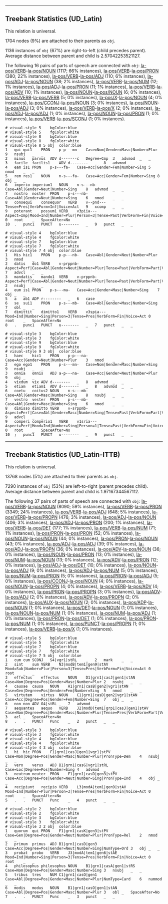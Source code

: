 

--------------------------------------------------------------------------------

## Treebank Statistics (UD_Latin)

This relation is universal.

1704 nodes (9%) are attached to their parents as `obj`.

1136 instances of `obj` (67%) are right-to-left (child precedes parent).
Average distance between parent and child is 2.57042253521127.

The following 16 pairs of parts of speech are connected with `obj`: [la-pos/VERB]()-[la-pos/NOUN]() (1117; 66% instances), [la-pos/VERB]()-[la-pos/PRON]() (380; 22% instances), [la-pos/VERB]()-[la-pos/ADJ]() (110; 6% instances), [la-pos/ADJ]()-[la-pos/NOUN]() (38; 2% instances), [la-pos/VERB]()-[la-pos/NUM]() (12; 1% instances), [la-pos/ADJ]()-[la-pos/PRON]() (11; 1% instances), [la-pos/VERB]()-[la-pos/ADV]() (10; 1% instances), [la-pos/NOUN]()-[la-pos/NOUN]() (6; 0% instances), [la-pos/VERB]()-[la-pos/VERB]() (5; 0% instances), [la-pos/X]()-[la-pos/NOUN]() (4; 0% instances), [la-pos/CCONJ]()-[la-pos/NOUN]() (3; 0% instances), [la-pos/NOUN]()-[la-pos/ADJ]() (3; 0% instances), [la-pos/VERB]()-[la-pos/X]() (2; 0% instances), [la-pos/ADJ]()-[la-pos/ADJ]() (1; 0% instances), [la-pos/NOUN]()-[la-pos/PRON]() (1; 0% instances), [la-pos/VERB]()-[la-pos/SCONJ]() (1; 0% instances).


~~~ conllu
# visual-style 5	bgColor:blue
# visual-style 5	fgColor:white
# visual-style 8	bgColor:blue
# visual-style 8	fgColor:white
# visual-style 8 5 obj	color:blue
1	qui	qui1	PRON	p-p---mn-	Case=Nom|Gender=Masc|Number=Plur	9	nsubj	_	_
2	minus	parvus	ADV	d-------c	Degree=Cmp	3	advmod	_	_
3	facile	facilis1	ADV	d--------	_	8	advmod	_	_
4	eam	is1	PRON	p-s---fa-	Case=Acc|Gender=Fem|Number=Sing	5	nmod	_	_
5	rem	res1	NOUN	n-s---fa-	Case=Acc|Gender=Fem|Number=Sing	8	obj	_	_
6	imperio	imperium1	NOUN	n-s---nb-	Case=Abl|Gender=Neut|Number=Sing	8	advmod	_	_
7	nostro	noster	PRON	p-s---nb-	Case=Abl|Gender=Neut|Number=Sing	6	nmod	_	_
8	consequi	consequor	VERB	v--pnd---	Tense=Pres|VerbForm=Inf|Voice=Act	9	xcomp	_	_
9	poterant	possum1	VERB	v3piia---	Aspect=Imp|Mood=Ind|Number=Plur|Person=3|Tense=Past|VerbForm=Fin|Voice=Act	0	root	_	SpaceAfter=No
10	.	punc1	PUNCT	u--------	_	9	punct	_	_

~~~


~~~ conllu
# visual-style 4	bgColor:blue
# visual-style 4	fgColor:white
# visual-style 7	bgColor:blue
# visual-style 7	fgColor:white
# visual-style 7 4 obj	color:blue
1	His	hic1	PRON	p-p---nb-	Case=Abl|Gender=Neut|Number=Plur	3	nmod	_	_
2	datis	do1	VERB	v-prppnb-	Aspect=Perf|Case=Abl|Gender=Neut|Number=Plur|Tense=Past|VerbForm=Part|Voice=Pass	7	advcl	_	_
3	mandatis	mando1	VERB	v-prppnb-	Aspect=Perf|Case=Abl|Gender=Neut|Number=Plur|Tense=Past|VerbForm=Part|Voice=Pass	2	nsubj	_	_
4	eum	is1	PRON	p-s---ma-	Case=Acc|Gender=Masc|Number=Sing	7	obj	_	_
5	a	ab1	ADP	r--------	_	6	case	_	_
6	se	sui1	PRON	p-s---mb-	Case=Abl|Gender=Masc|Number=Sing	7	obl	_	_
7	dimittit	dimitto1	VERB	v3spia---	Mood=Ind|Number=Sing|Person=3|Tense=Pres|VerbForm=Fin|Voice=Act	0	root	_	SpaceAfter=No
8	.	punc1	PUNCT	u--------	_	7	punct	_	_

~~~


~~~ conllu
# visual-style 3	bgColor:blue
# visual-style 3	fgColor:white
# visual-style 9	bgColor:blue
# visual-style 9	fgColor:white
# visual-style 9 3 obj	color:blue
1	haec	hic1	PRON	p-p---na-	Case=Acc|Gender=Neut|Number=Plur	3	nmod	_	_
2	ego	ego1	PRON	p-s---mn-	Case=Nom|Gender=Masc|Number=Sing	9	nsubj	_	_
3	omnia	omnis	ADJ	a-p---na-	Case=Acc|Gender=Neut|Number=Plur	9	obj	_	_
4	vixdum	vix	ADV	d--------	_	8	advmod	_	_
5	etiam	etiam1	ADV	d--------	_	8	advmod	_	_
6	coetu	coitus2	NOUN	n-s---mb-	Case=Abl|Gender=Masc|Number=Sing	8	nsubj	_	_
7	vestro	vester	PRON	p-s---mb-	Case=Abl|Gender=Masc|Number=Sing	6	nmod	_	_
8	dimisso	dimitto	VERB	v-srppmb-	Aspect=Perf|Case=Abl|Gender=Masc|Number=Sing|Tense=Past|VerbForm=Part|Voice=Pass	9	advcl	_	_
9	comperi	comperio1	VERB	v1sria---	Aspect=Perf|Mood=Ind|Number=Sing|Person=1|Tense=Past|VerbForm=Fin|Voice=Act	0	root	_	SpaceAfter=No
10	;	punc1	PUNCT	u--------	_	9	punct	_	_

~~~




--------------------------------------------------------------------------------

## Treebank Statistics (UD_Latin-ITTB)

This relation is universal.

13768 nodes (5%) are attached to their parents as `obj`.

7290 instances of `obj` (53%) are left-to-right (parent precedes child).
Average distance between parent and child is 1.97167344567112.

The following 37 pairs of parts of speech are connected with `obj`: [la-pos/VERB]()-[la-pos/NOUN]() (8090; 59% instances), [la-pos/VERB]()-[la-pos/PRON]() (3349; 24% instances), [la-pos/VERB]()-[la-pos/ADJ]() (648; 5% instances), [la-pos/VERB]()-[la-pos/PROPN]() (476; 3% instances), [la-pos/ADJ]()-[la-pos/NOUN]() (406; 3% instances), [la-pos/ADJ]()-[la-pos/PRON]() (200; 1% instances), [la-pos/VERB]()-[la-pos/DET]() (177; 1% instances), [la-pos/VERB]()-[la-pos/NUM]() (71; 1% instances), [la-pos/PRON]()-[la-pos/PRON]() (52; 0% instances), [la-pos/NOUN]()-[la-pos/NOUN]() (44; 0% instances), [la-pos/PRON]()-[la-pos/NOUN]() (43; 0% instances), [la-pos/ADJ]()-[la-pos/ADJ]() (39; 0% instances), [la-pos/ADJ]()-[la-pos/PROPN]() (36; 0% instances), [la-pos/ADV]()-[la-pos/NOUN]() (36; 0% instances), [la-pos/NOUN]()-[la-pos/PRON]() (13; 0% instances), [la-pos/NUM]()-[la-pos/NOUN]() (13; 0% instances), [la-pos/ADV]()-[la-pos/PRON]() (12; 0% instances), [la-pos/ADJ]()-[la-pos/DET]() (10; 0% instances), [la-pos/NOUN]()-[la-pos/ADJ]() (9; 0% instances), [la-pos/ADJ]()-[la-pos/NUM]() (5; 0% instances), [la-pos/NUM]()-[la-pos/PRON]() (5; 0% instances), [la-pos/PRON]()-[la-pos/ADJ]() (5; 0% instances), [la-pos/CCONJ]()-[la-pos/NOUN]() (4; 0% instances), [la-pos/NOUN]()-[la-pos/PROPN]() (4; 0% instances), [la-pos/VERB]()-[la-pos/ADV]() (4; 0% instances), [la-pos/PRON]()-[la-pos/PROPN]() (3; 0% instances), [la-pos/ADV]()-[la-pos/ADJ]() (2; 0% instances), [la-pos/ADV]()-[la-pos/PROPN]() (2; 0% instances), [la-pos/AUX]()-[la-pos/NOUN]() (2; 0% instances), [la-pos/ADP]()-[la-pos/NOUN]() (1; 0% instances), [la-pos/DET]()-[la-pos/NOUN]() (1; 0% instances), [la-pos/NOUN]()-[la-pos/NUM]() (1; 0% instances), [la-pos/NUM]()-[la-pos/ADJ]() (1; 0% instances), [la-pos/PRON]()-[la-pos/DET]() (1; 0% instances), [la-pos/PRON]()-[la-pos/NUM]() (1; 0% instances), [la-pos/PUNCT]()-[la-pos/PROPN]() (1; 0% instances), [la-pos/VERB]()-[la-pos/X]() (1; 0% instances).


~~~ conllu
# visual-style 5	bgColor:blue
# visual-style 5	fgColor:white
# visual-style 7	bgColor:blue
# visual-style 7	fgColor:white
# visual-style 7 5 obj	color:blue
1	cum	cum	SCONJ	S4|vgr1|stRL	_	2	mark	_	_
2	sint	sum	VERB	N3|modB|tem1|gen9|stAV	Mood=Sub|Number=Plur|Person=3|Tense=Pres|VerbForm=Fin|Voice=Act	0	root	_	_
3	effectus	effectus	NOUN	D1|grn1|casJ|gen1|stAN	Case=Nom|Degree=Pos|Gender=Masc|Number=Plur	2	nsubj	_	_
4	causae	causa	NOUN	A1|grn1|casB|gen2|vgr1|stAN	Case=Gen|Degree=Pos|Gender=Fem|Number=Sing	5	nmod	_	_
5	virtutem	virtus	NOUN	C1|grn1|casD|gen2|vgr1|stAN	Case=Acc|Degree=Pos|Gender=Fem|Number=Sing	7	obj	_	_
6	non	non	ADV	O4|stRL	_	7	advmod	_	_
7	aequantes	aequo	VERB	J2|modD|tem1|grp1|casJ|gen1|stAV	Case=Nom|Degree=Pos|Gender=Masc|Number=Plur|Tense=Pres|VerbForm=Part|Voice=Act	3	acl	_	SpaceAfter=No
8	.	.	PUNCT	Punc	_	2	punct	_	_

~~~


~~~ conllu
# visual-style 3	bgColor:blue
# visual-style 3	fgColor:white
# visual-style 4	bgColor:blue
# visual-style 4	fgColor:white
# visual-style 4 3 obj	color:blue
1	hi	hic	PRON	F1|grn1|casJ|gen1|vgr1|stPV	Case=Nom|Degree=Pos|Gender=Masc|Number=Plur|PronType=Dem	4	nsubj	_	_
2	vero	verus	ADJ	B1|grn1|casG|vgr1|stRL	Case=Loc|Degree=Pos|Number=Sing	4	advmod	_	_
3	neutrum	neuter	PRON	F1|grn1|casD|gen3|stPV	Case=Acc|Degree=Pos|Gender=Neut|Number=Sing|PronType=Ind	4	obj	_	_
4	recipiunt	recipio	VERB	L3|modA|tem1|gen9|stAV	Mood=Ind|Number=Plur|Person=3|Tense=Pres|VerbForm=Fin|Voice=Act	0	root	_	SpaceAfter=No
5	.	.	PUNCT	Punc	_	4	punct	_	_

~~~


~~~ conllu
# visual-style 2	bgColor:blue
# visual-style 2	fgColor:white
# visual-style 3	bgColor:blue
# visual-style 3	fgColor:white
# visual-style 3 2 obj	color:blue
1	quorum	qui	PRON	F1|grn1|casK|gen3|stPV	Case=Gen|Degree=Pos|Gender=Neut|Number=Plur|PronType=Rel	2	nmod	_	_
2	primum	primus	ADJ	B1|grn1|casD|gen3	Case=Acc|Degree=Pos|Gender=Neut|Number=Sing|NumType=Ord	3	obj	_	_
3	probat	probo	VERB	J3|modA|tem1|gen6|stAE	Mood=Ind|Number=Sing|Person=3|Tense=Pres|VerbForm=Fin|Voice=Act	0	root	_	_
4	philosophus	philosophus	NOUN	B1|grn1|casA|gen1|stRS	Case=Nom|Degree=Pos|Gender=Masc|Number=Sing	3	nsubj	_	_
5	tribus	tres	NUM	C1|grn1|casO|gen1	Case=Abl|Degree=Pos|Gender=Masc|Number=Plur|NumType=Card	6	nummod	_	_
6	modis	modus	NOUN	B1|grn1|casO|gen1|stAN	Case=Abl|Degree=Pos|Gender=Masc|Number=Plur	3	obl	_	SpaceAfter=No
7	.	.	PUNCT	Punc	_	3	punct	_	_

~~~



